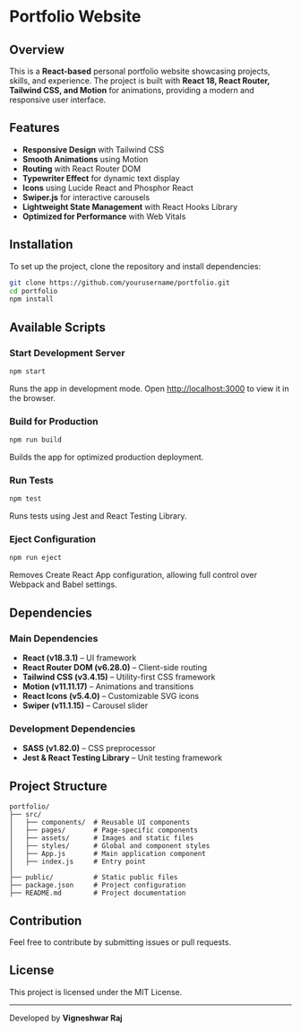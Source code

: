 # Portfolio Website

## Overview
This is a **React-based** personal portfolio website showcasing projects, skills, and experience. The project is built with **React 18, React Router, Tailwind CSS, and Motion** for animations, providing a modern and responsive user interface.

## Features
- **Responsive Design** with Tailwind CSS
- **Smooth Animations** using Motion
- **Routing** with React Router DOM
- **Typewriter Effect** for dynamic text display
- **Icons** using Lucide React and Phosphor React
- **Swiper.js** for interactive carousels
- **Lightweight State Management** with React Hooks Library
- **Optimized for Performance** with Web Vitals

## Installation
To set up the project, clone the repository and install dependencies:

```sh
git clone https://github.com/yourusername/portfolio.git
cd portfolio
npm install
```

## Available Scripts
### Start Development Server
```sh
npm start
```
Runs the app in development mode. Open [http://localhost:3000](http://localhost:3000) to view it in the browser.

### Build for Production
```sh
npm run build
```
Builds the app for optimized production deployment.

### Run Tests
```sh
npm test
```
Runs tests using Jest and React Testing Library.

### Eject Configuration
```sh
npm run eject
```
Removes Create React App configuration, allowing full control over Webpack and Babel settings.

## Dependencies
### Main Dependencies
- **React (v18.3.1)** – UI framework
- **React Router DOM (v6.28.0)** – Client-side routing
- **Tailwind CSS (v3.4.15)** – Utility-first CSS framework
- **Motion (v11.11.17)** – Animations and transitions
- **React Icons (v5.4.0)** – Customizable SVG icons
- **Swiper (v11.1.15)** – Carousel slider

### Development Dependencies
- **SASS (v1.82.0)** – CSS preprocessor
- **Jest & React Testing Library** – Unit testing framework

## Project Structure
```
portfolio/
├── src/
│   ├── components/  # Reusable UI components
│   ├── pages/       # Page-specific components
│   ├── assets/      # Images and static files
│   ├── styles/      # Global and component styles
│   ├── App.js       # Main application component
│   ├── index.js     # Entry point
│
├── public/          # Static public files
├── package.json     # Project configuration
├── README.md        # Project documentation
```

## Contribution
Feel free to contribute by submitting issues or pull requests.

## License
This project is licensed under the MIT License.

---
Developed by **Vigneshwar Raj**

